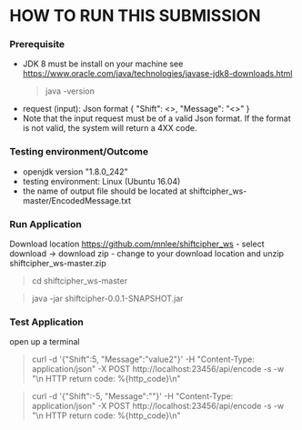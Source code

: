 # HOW TO RUN THIS SUBMISSION

### Prerequisite
- JDK 8 must be install on your machine see https://www.oracle.com/java/technologies/javase-jdk8-downloads.html
	>java -version
- request (input): Json format
	{
	  "Shift": <<number>>,
	  "Message": "<<string>>"
	}
- Note that the input request must be of a valid Json format.  If the format is not valid, the system will return a 4XX code. 
	
### Testing environment/Outcome
 - openjdk version "1.8.0_242"
 - testing environment: Linux (Ubuntu 16.04)
 - the name of output file should be located at shiftcipher_ws-master/EncodedMessage.txt

### Run Application
Download location https://github.com/mnlee/shiftcipher_ws
		- select download -> download zip
		- change to your download location and unzip shiftcipher_ws-master.zip
		
>cd shiftcipher_ws-master

>java -jar shiftcipher-0.0.1-SNAPSHOT.jar

### Test Application
open up a terminal

>curl -d '{"Shift":5, "Message":"value2"}' -H "Content-Type: application/json" -X POST http://localhost:23456/api/encode -s -w "\n HTTP return code: %{http_code}\n"

>curl -d '{"Shift":-5, "Message":""}' -H "Content-Type: application/json" -X POST http://localhost:23456/api/encode -s -w "\n HTTP return code: %{http_code}\n"